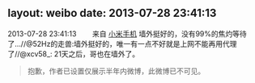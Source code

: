 layout: weibo
date: 2013-07-28 23:41:13
---
2013-07-28 23:41:13  &nbsp;&nbsp;&nbsp;&nbsp;&nbsp;&nbsp; 来自 <a href="http://app.weibo.com/t/feed/22zMnn" rel="nofollow">小米手机</a>
墙外挺好的，没有99%的焦灼等待了…//@52Hz的走兽:墙外挺好的，唯一有一点不好就是上网不能再用代理了//@xcv58_: 21天之后，哥也在墙外了。
>  抱歉，作者已设置仅展示半年内微博，此微博已不可见。 ​​​
